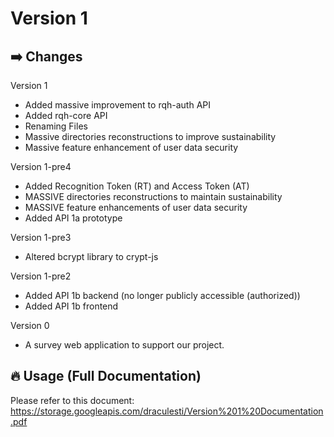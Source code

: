 # Version 1
## ➡️ Changes
Version 1
- Added massive improvement to rqh-auth API
- Added rqh-core API
- Renaming Files
- Massive directories reconstructions to improve sustainability
- Massive feature enhancement of user data security

Version 1-pre4
- Added Recognition Token (RT) and Access Token (AT)
- MASSIVE directories reconstructions to maintain sustainability
- MASSIVE feature enhancements of user data security
- Added API 1a prototype

Version 1-pre3
- Altered bcrypt library to crypt-js

Version 1-pre2
- Added API 1b backend (no longer publicly accessible (authorized))
- Added API 1b frontend

Version 0
- A survey web application to support our project.

## 🔥 Usage (Full Documentation)
Please refer to this document:
https://storage.googleapis.com/draculesti/Version%201%20Documentation.pdf